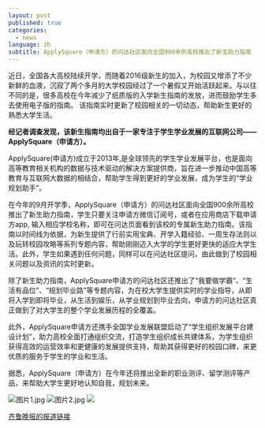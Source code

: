 ```yaml
---
layout: post
published: true
categories:
  - news
language: zh
subtitle: ApplySquare（申请方）的问达社区面向全国900余所高校推出了新生助力指南
---
```

近日，全国各大高校陆续开学，而随着2016级新生的加入，为校园又增添了不少新鲜的血液，沉寂了两个多月的大学校园经过了一个暑假又开始活跃起来。与以往不同的是，很多高校在今年减少了纸质版的入学新生指南的发放，进而鼓励学生多去使用电子版的指南。
该指南实时更新了校园相关的一切动态，帮助新生更好的熟悉大学生活。 

**经记者调查发现，该新生指南均出自于一家专注于学生学业发展的互联网公司——ApplySquare（申请方）。**

ApplySquare(申请方)成立于2013年,是全球领先的学生学业发展平台，也是面向高等教育相关机构的数据与技术驱动的解决方案提供商，旨在进一步推动中国高等教育与互联网大数据的相结合，帮助学生得到更好的学业发展，成为学生的“学业规划助手”。

在今年的9月开学季，ApplySquare（申请方）的问达社区面向全国900余所高校推出了新生助力指南，学生只要关注申请方微信订阅号，或者在应用商店下载申请方app, 输入相应学校名称，即可在问达页面看到该校的专属新生助力指南。该指南以时间线为依据，为新生提供了行前实用宝典、开学入籍经验、一周生存法则以及玩转校园攻略等系列专题内容，帮助刚刚迈入大学的学生更好更快的适应大学生活。此外，学生如果遇到任何问题，同样可以在问达社区提问，由此做到了校园相关问题以及资讯的实时更新。  

除了新生助力指南，ApplySquare申请方的问达社区还推出了“我要做学霸“、“生活有品位”、“规划毕业路”等专题内容，为在校大学生提供实时的学业指导，从即将入学到即将毕业，从生活到娱乐，从学业规划到毕业去向，申请方的问达社区真正做到了对大学生的整个学业发展历程的全覆盖。 

此外，ApplySquare申请方还携手全国学业发展联盟启动了“学生组织发展平台建设计划”，助力高校全面打通组织交流，打造学生组织成长共建体系，为学生组织获得高效的运营效率和更健康的发展提供支持，帮助其获得更好的校园口碑，来更优质的服务于学生的学业和生活。

据悉，ApplySquare（申请方）在今年还将推出全新的职业测评、留学测评等产品，来帮助大学生更好地认知自我，规划未来。

![图片1.jpg]({{site.baseurl}}/image/图片1.jpg)
![图片2.jpg]({{site.baseurl}}/image/图片2.jpg)
![]({{site.baseurl}}/image/%E5%9B%BE%E7%89%873.jpg)


[齐鲁晚报的报道链接](http://www.qlwb.com.cn/2016/0906/717861.shtml "新学期新气象，申请方面向全国高校推出动态新生指南")
